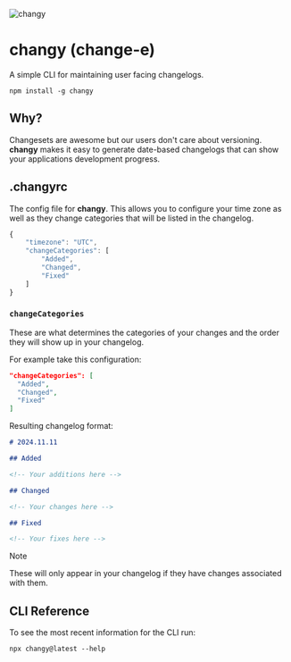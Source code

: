 ![changy](https://github.com/user-attachments/assets/9f5b7e4f-083e-4d4c-b6e6-a1d3c5d2c61e)

# changy (change-e)

A simple CLI for maintaining user facing changelogs.

```
npm install -g changy
```

## Why?

Changesets are awesome but our users don't care about versioning. **changy** makes it easy to
generate date-based changelogs that can show your applications development progress.

## .changyrc

The config file for **changy**. This allows you to configure your time zone as well as they change
categories that will be listed in the changelog.

```js
{
    "timezone": "UTC",
    "changeCategories": [
        "Added",
        "Changed",
        "Fixed"
    ]
}
```

### `changeCategories`

These are what determines the categories of your changes and the order they will show up in your
changelog.

For example take this configuration:

```json
"changeCategories": [
  "Added",
  "Changed",
  "Fixed"
]
```

Resulting changelog format:

```md
# 2024.11.11

## Added

<!-- Your additions here -->

## Changed

<!-- Your changes here -->

## Fixed

<!-- Your fixes here -->
```

> [!NOTE]
> These will only appear in your changelog if they have changes associated with them.

## CLI Reference

To see the most recent information for the CLI run:

```
npx changy@latest --help
```
